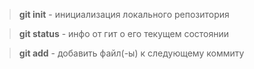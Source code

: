 > **git init** - инициализация локального репозитория

> **git status** - инфо от гит о его текущем состоянии

> **git add** - добавить файл(-ы) к следующему коммиту